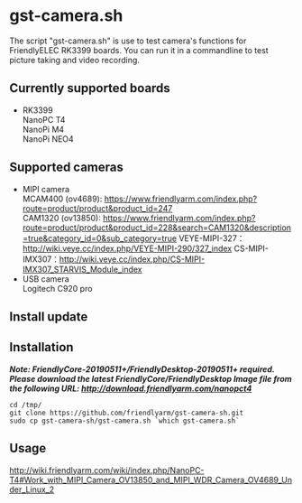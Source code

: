 # gst-camera.sh
The script "gst-camera.sh" is use to test camera's functions for FriendlyELEC RK3399 boards. You can run it in a commandline to test picture taking and video recording.

## Currently supported boards 
* RK3399  
NanoPC T4  
NanoPi M4  
NanoPi NEO4
  
## Supported cameras
* MIPI camera  
MCAM400 (ov4689): https://www.friendlyarm.com/index.php?route=product/product&product_id=247  
CAM1320 (ov13850): https://www.friendlyarm.com/index.php?route=product/product&product_id=228&search=CAM1320&description=true&category_id=0&sub_category=true
VEYE-MIPI-327：http://wiki.veye.cc/index.php/VEYE-MIPI-290/327_index
CS-MIPI-IMX307：http://wiki.veye.cc/index.php/CS-MIPI-IMX307_STARVIS_Module_index
* USB camera  
Logitech C920 pro  


Install update
------------
## Installation 
***Note: FriendlyCore-20190511+/FriendlyDesktop-20190511+ required.  
Please download the latest FriendlyCore/FriendlyDesktop Image file from the following URL: http://download.friendlyarm.com/nanopct4***  

```
cd /tmp/
git clone https://github.com/friendlyarm/gst-camera-sh.git
sudo cp gst-camera-sh/gst-camera.sh `which gst-camera.sh`
```

Usage
------------
http://wiki.friendlyarm.com/wiki/index.php/NanoPC-T4#Work_with_MIPI_Camera_OV13850_and_MIPI_WDR_Camera_OV4689_Under_Linux_2
